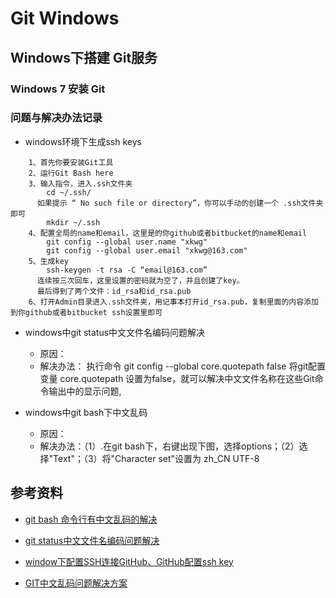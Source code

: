 # Git Windows

## Windows下搭建 Git服务

### Windows 7 安装 Git

### 问题与解决办法记录

+ windows环境下生成ssh keys
~~~
    1、首先你要安装Git工具
    2、运行Git Bash here
    3、输入指令，进入.ssh文件夹
        cd ~/.ssh/  
      如果提示 “ No such file or directory”，你可以手动的创建一个 .ssh文件夹即可
        mkdir ~/.ssh  
    4、配置全局的name和email，这里是的你github或者bitbucket的name和email
        git config --global user.name "xkwg"  
        git config --global user.email "xkwg@163.com"  
    5、生成key
        ssh-keygen -t rsa -C “email@163.com”  
      连续按三次回车，这里设置的密码就为空了，并且创建了key。
      最后得到了两个文件：id_rsa和id_rsa.pub
    6、打开Admin目录进入.ssh文件夹，用记事本打开id_rsa.pub，复制里面的内容添加到你github或者bitbucket ssh设置里即可
~~~


+ windows中git status中文文件名编码问题解决
    + 原因：  
    + 解决办法： 执行命令 git config --global core.quotepath false 将git配置变量 core.quotepath 设置为false，就可以解决中文文件名称在这些Git命令输出中的显示问题,

+ windows中git bash下中文乱码
    + 原因：  
    + 解决办法：（1）.在git bash下，右键出现下图，选择options；（2）选择"Text"；（3）将"Character set"设置为  zh_CN  UTF-8

## 参考资料

+ [git bash 命令行有中文乱码的解决](https://blog.csdn.net/a13835198325/article/details/76460875)

+ [git status中文文件名编码问题解决](https://www.cnblogs.com/chen-cong/p/7679292.html)

+ [window下配置SSH连接GitHub、GitHub配置ssh key](https://www.cnblogs.com/hukai46/p/5489631.html)

+ [GIT中文乱码问题解决方案](https://blog.csdn.net/xl_lx/article/details/78223349)